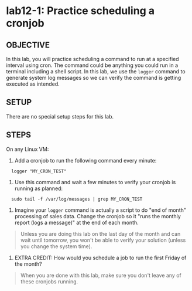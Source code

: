 # lab12-1: Practice scheduling a cronjob
## OBJECTIVE

In this lab, you will practice scheduling a command to run at a specified
interval using cron.  The command could be anything you could run in a terminal
including a shell script.  In this lab, we use the ```logger``` command to generate
system log messages so we can verify the command is getting executed as
intended.

## SETUP

There are no special setup steps for this lab.

## STEPS
On any Linux VM:

1.  Add a cronjob to run the following command every minute:
  ```
    logger "MY_CRON_TEST"
  ```

1.  Use this command and wait a few minutes to verify your cronjob is running as planned:
  ```
    sudo tail -f /var/log/messages | grep MY_CRON_TEST
  ```

1.  Imagine your ```logger``` command is actually a script to do "end of month" processing of sales data.  Change the cronjob so it "runs the monthly report (logs a message)" at the end of each month.
> Unless you are doing this lab on the last day of the month and can wait until tomorrow, you won't be able to verify your solution (unless you change the system time).

1.  EXTRA CREDIT: How would you schedule a job to run the first Friday of the month?

> When you are done with this lab, make sure you don't leave any of these cronjobs running.
